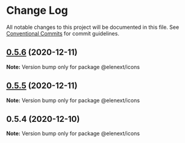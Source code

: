 # Change Log

All notable changes to this project will be documented in this file.
See [Conventional Commits](https://conventionalcommits.org) for commit guidelines.

## [0.5.6](https://github.com/JasKang/icons/compare/@elenext/icons@0.5.5...@elenext/icons@0.5.6) (2020-12-11)

**Note:** Version bump only for package @elenext/icons





## [0.5.5](https://github.com/JasKang/icons/compare/@elenext/icons@0.5.4...@elenext/icons@0.5.5) (2020-12-11)

**Note:** Version bump only for package @elenext/icons





## 0.5.4 (2020-12-10)

**Note:** Version bump only for package @elenext/icons
